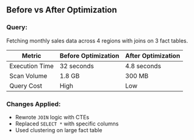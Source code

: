 ## Before vs After Optimization

### Query:
Fetching monthly sales data across 4 regions with joins on 3 fact tables.

| Metric         | Before Optimization | After Optimization |
|----------------|---------------------|--------------------|
| Execution Time | 32 seconds          | 4.8 seconds        |
| Scan Volume    | 1.8 GB              | 300 MB             |
| Query Cost     | High                | Low                |

### Changes Applied:
- Rewrote `JOIN` logic with CTEs
- Replaced `SELECT *` with specific columns
- Used clustering on large fact table
